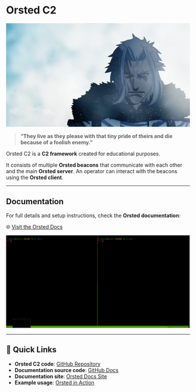 # Orsted C2

![Orsted](orsted-homepage.png)

> **“They live as they please with that tiny pride of theirs and die because of a foolish enemy.”**  

Orsted C2 is a **C2 framework** created for educational purposes.

It consists of multiple **Orsted beacons** that communicate with each other and the main **Orsted server**. An operator can interact with the beacons using the **Orsted client**.

---

## Documentation

For full details and setup instructions, check the **Orsted documentation**:

🌐 [Visit the Orsted Docs](https://almounah.github.io/orsted-doc/)


![Orsted](orsted.gif)

---

## 🔗 Quick Links

- **Orsted C2 code**: [GitHub Repository](https://github.com/almounah/orsted)  
- **Documentation source code**: [GitHub Docs](https://github.com/almounah/orsted-doc)  
- **Documentation site**: [Orsted Docs Site](https://almounah.github.io/orsted-doc/)  
- **Example usage**: [Orsted in Action](https://almounah.github.io/orsted-doc/intro/4-example-usage/)

